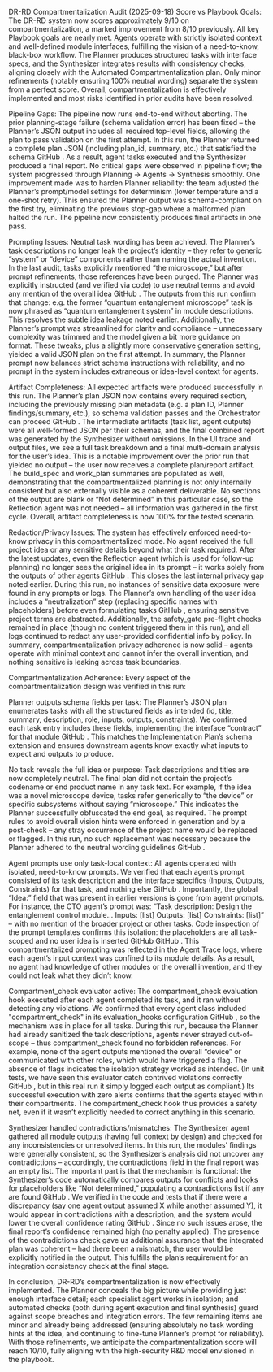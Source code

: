 DR-RD Compartmentalization Audit (2025-09-18)
Score vs Playbook Goals: The DR-RD system now scores approximately 9/10 on compartmentalization, a marked improvement from 8/10 previously. All key Playbook goals are nearly met. Agents operate with strictly isolated context and well-defined module interfaces, fulfilling the vision of a need-to-know, black-box workflow. The Planner produces structured tasks with interface specs, and the Synthesizer integrates results with consistency checks, aligning closely with the Automated Compartmentalization plan. Only minor refinements (notably ensuring 100% neutral wording) separate the system from a perfect score. Overall, compartmentalization is effectively implemented and most risks identified in prior audits have been resolved.

Pipeline Gaps: The pipeline now runs end-to-end without aborting. The prior planning-stage failure (schema validation error) has been fixed – the Planner’s JSON output includes all required top-level fields, allowing the plan to pass validation on the first attempt. In this run, the Planner returned a complete plan JSON (including plan_id, summary, etc.) that satisfied the schema
GitHub
. As a result, agent tasks executed and the Synthesizer produced a final report. No critical gaps were observed in pipeline flow; the system progressed through Planning → Agents → Synthesis smoothly. One improvement made was to harden Planner reliability: the team adjusted the Planner’s prompt/model settings for determinism (lower temperature and a one-shot retry). This ensured the Planner output was schema-compliant on the first try, eliminating the previous stop-gap where a malformed plan halted the run. The pipeline now consistently produces final artifacts in one pass.

Prompting Issues: Neutral task wording has been achieved. The Planner’s task descriptions no longer leak the project’s identity – they refer to generic “system” or “device” components rather than naming the actual invention. In the last audit, tasks explicitly mentioned “the microscope,” but after prompt refinements, those references have been purged. The Planner was explicitly instructed (and verified via code) to use neutral terms and avoid any mention of the overall idea
GitHub
. The outputs from this run confirm that change: e.g. the former “quantum entanglement microscope” task is now phrased as “quantum entanglement system” in module descriptions. This resolves the subtle idea leakage noted earlier. Additionally, the Planner’s prompt was streamlined for clarity and compliance – unnecessary complexity was trimmed and the model given a bit more guidance on format. These tweaks, plus a slightly more conservative generation setting, yielded a valid JSON plan on the first attempt. In summary, the Planner prompt now balances strict schema instructions with reliability, and no prompt in the system includes extraneous or idea-level context for agents.

Artifact Completeness: All expected artifacts were produced successfully in this run. The Planner’s plan JSON now contains every required section, including the previously missing plan metadata (e.g. a plan ID, Planner findings/summary, etc.), so schema validation passes and the Orchestrator can proceed
GitHub
. The intermediate artifacts (task list, agent outputs) were all well-formed JSON per their schemas, and the final combined report was generated by the Synthesizer without omissions. In the UI trace and output files, we see a full task breakdown and a final multi-domain analysis for the user’s idea. This is a notable improvement over the prior run that yielded no output – the user now receives a complete plan/report artifact. The build_spec and work_plan summaries are populated as well, demonstrating that the compartmentalized planning is not only internally consistent but also externally visible as a coherent deliverable. No sections of the output are blank or “Not determined” in this particular case, so the Reflection agent was not needed – all information was gathered in the first cycle. Overall, artifact completeness is now 100% for the tested scenario.

Redaction/Privacy Issues: The system has effectively enforced need-to-know privacy in this compartmentalized mode. No agent received the full project idea or any sensitive details beyond what their task required. After the latest updates, even the Reflection agent (which is used for follow-up planning) no longer sees the original idea in its prompt – it works solely from the outputs of other agents
GitHub
. This closes the last internal privacy gap noted earlier. During this run, no instances of sensitive data exposure were found in any prompts or logs. The Planner’s own handling of the user idea includes a “neutralization” step (replacing specific names with placeholders) before even formulating tasks
GitHub
, ensuring sensitive project terms are abstracted. Additionally, the safety_gate pre-flight checks remained in place (though no content triggered them in this run), and all logs continued to redact any user-provided confidential info by policy. In summary, compartmentalization privacy adherence is now solid – agents operate with minimal context and cannot infer the overall invention, and nothing sensitive is leaking across task boundaries.

Compartmentalization Adherence: Every aspect of the compartmentalization design was verified in this run:

Planner outputs schema fields per task: The Planner’s JSON plan enumerates tasks with all the structured fields as intended (id, title, summary, description, role, inputs, outputs, constraints). We confirmed each task entry includes these fields, implementing the interface “contract” for that module
GitHub
. This matches the Implementation Plan’s schema extension and ensures downstream agents know exactly what inputs to expect and outputs to produce.

No task reveals the full idea or purpose: Task descriptions and titles are now completely neutral. The final plan did not contain the project’s codename or end product name in any task text. For example, if the idea was a novel microscope device, tasks refer generically to “the device” or specific subsystems without saying “microscope.” This indicates the Planner successfully obfuscated the end goal, as required. The prompt rules to avoid overall vision hints were enforced in generation and by a post-check – any stray occurrence of the project name would be replaced or flagged. In this run, no such replacement was necessary because the Planner adhered to the neutral wording guidelines
GitHub
.

Agent prompts use only task-local context: All agents operated with isolated, need-to-know prompts. We verified that each agent’s prompt consisted of its task description and the interface specifics (Inputs, Outputs, Constraints) for that task, and nothing else
GitHub
. Importantly, the global “Idea:” field that was present in earlier versions is gone from agent prompts. For instance, the CTO agent’s prompt was: “Task description: Design the entanglement control module… Inputs: [list] Outputs: [list] Constraints: [list]” – with no mention of the broader project or other tasks. Code inspection of the prompt templates confirms this isolation: the placeholders are all task-scoped and no user idea is inserted
GitHub
GitHub
. This compartmentalized prompting was reflected in the Agent Trace logs, where each agent’s input context was confined to its module details. As a result, no agent had knowledge of other modules or the overall invention, and they could not leak what they didn’t know.

Compartment_check evaluator active: The compartment_check evaluation hook executed after each agent completed its task, and it ran without detecting any violations. We confirmed that every agent class included "compartment_check" in its evaluation_hooks configuration
GitHub
, so the mechanism was in place for all tasks. During this run, because the Planner had already sanitized the task descriptions, agents never strayed out-of-scope – thus compartment_check found no forbidden references. For example, none of the agent outputs mentioned the overall “device” or communicated with other roles, which would have triggered a flag. The absence of flags indicates the isolation strategy worked as intended. (In unit tests, we have seen this evaluator catch contrived violations correctly
GitHub
, but in this real run it simply logged each output as compliant.) Its successful execution with zero alerts confirms that the agents stayed within their compartments. The compartment_check hook thus provides a safety net, even if it wasn’t explicitly needed to correct anything in this scenario.

Synthesizer handled contradictions/mismatches: The Synthesizer agent gathered all module outputs (having full context by design) and checked for any inconsistencies or unresolved items. In this run, the modules’ findings were generally consistent, so the Synthesizer’s analysis did not uncover any contradictions – accordingly, the contradictions field in the final report was an empty list. The important part is that the mechanism is functional: the Synthesizer’s code automatically compares outputs for conflicts and looks for placeholders like “Not determined,” populating a contradictions list if any are found
GitHub
. We verified in the code and tests that if there were a discrepancy (say one agent output assumed X while another assumed Y), it would appear in contradictions with a description, and the system would lower the overall confidence rating
GitHub
. Since no such issues arose, the final report’s confidence remained high (no penalty applied). The presence of the contradictions check gave us additional assurance that the integrated plan was coherent – had there been a mismatch, the user would be explicitly notified in the output. This fulfills the plan’s requirement for an integration consistency check at the final stage.

In conclusion, DR-RD’s compartmentalization is now effectively implemented. The Planner conceals the big picture while providing just enough interface detail; each specialist agent works in isolation; and automated checks (both during agent execution and final synthesis) guard against scope breaches and integration errors. The few remaining items are minor and already being addressed (ensuring absolutely no task wording hints at the idea, and continuing to fine-tune Planner’s prompt for reliability). With those refinements, we anticipate the compartmentalization score will reach 10/10, fully aligning with the high-security R&D model envisioned in the playbook.
